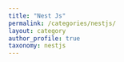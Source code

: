 ```yaml
---
title: "Nest Js"
permalink: /categories/nestjs/
layout: category
author_profile: true
taxonomy: nestjs
---
```

